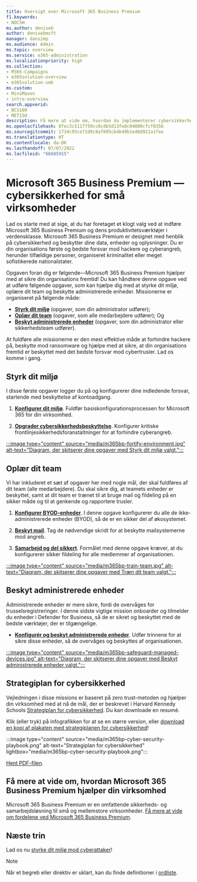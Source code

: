 ```yaml
---
title: Oversigt over Microsoft 365 Business Premium
f1.keywords:
- NOCSH
ms.author: deniseb
author: denisebmsft
manager: dansimp
ms.audience: Admin
ms.topic: overview
ms.service: o365-administration
ms.localizationpriority: high
ms.collection:
- M365-Campaigns
- m365solution-overview
- m365solution-smb
ms.custom:
- MiniMaven
- intro-overview
search.appverid:
- BCS160
- MET150
description: Få mere at vide om, hvordan du implementerer cybersikkerhed for små eller mellemstore virksomheder med Microsoft 365 Business Premium. Cybersikkerhedsegenskaberne og -funktionerne er optimeret til at forhindre cyberangreb og sikkerhedsbrud og hjælper dig med at beskytte data, enheder og oplysninger med førsteklasses cyberbeskyttelse.
ms.openlocfilehash: 0fec3c5117759cc0cdb5d13fe8c04809cfcf8356
ms.sourcegitcommit: 1734c95ce72d9c8af695cb4b49b1e40d921a1fee
ms.translationtype: HT
ms.contentlocale: da-DK
ms.lasthandoff: 07/07/2022
ms.locfileid: "66685915"
---
```

# <a name="microsoft-365-business-premium-mdash-cybersecurity-for-small-business"></a>Microsoft 365 Business Premium &mdash; cybersikkerhed for små virksomheder

Lad os starte med at sige, at du har foretaget et klogt valg ved at indføre Microsoft 365 Business Premium og dens produktivitetsværktøjer i verdensklasse. Microsoft 365 Business Premium er designet med henblik på cybersikkerhed og beskytter dine data, enheder og oplysninger. Du er din organisations første og bedste forsvar mod hackere og cyberangreb, herunder tilfældige personer, organiseret kriminalitet eller meget sofistikerede nationalstater.

Opgaven foran dig er følgende—Microsoft 365 Business Premium hjælper med at sikre din organisations fremtid! Du kan håndtere denne opgave ved at udføre følgende opgaver, som kan hjælpe dig med at styrke dit miljø, oplære dit team og beskytte administrerede enheder. Missionerne er organiseret på følgende måde:

- **[Styrk dit miljø](m365bp-setup-overview.md)** (opgaver, som din administrator udfører); 
- **[Oplær dit team](m365bp-devices-overview.md)** (opgaver, som alle medarbejdere udfører); Og 
- **[Beskyt administrerede enheder](m365bp-protect-devices.md)** (opgaver, som din administrator eller sikkerhedsteam udfører).

At fuldføre alle missionerne er den mest effektive måde at forhindre hackere på, beskytte mod ransomware og hjælpe med at sikre, at din organisations fremtid er beskyttet med det bedste forsvar mod cybertrusler. Lad os komme i gang.

## <a name="fortify-your-environment"></a>Styrk dit miljø

I disse første opgaver logger du på og konfigurerer dine indledende forsvar, startende med beskyttelse af kontoadgang.

1. [**Konfigurer dit miljø**](m365bp-setup-overview.md). Fuldfør basiskonfigurationsprocessen for Microsoft 365 for din virksomhed.

2. [**Opgrader cybersikkerhedsbeskyttelse**](m365bp-security-overview.md). Konfigurer kritiske frontlinjesikkerhedsforanstaltninger for at forhindre cyberangreb.

[:::image type="content" source="media/m365bp-fortify-environment.jpg" alt-text="Diagram, der skitserer dine opgaver med Styrk dit miljø valgt.":::](m365bp-setup-overview.md)

## <a name="train-your-team"></a>Oplær dit team

Vi har inkluderet et sæt af opgaver her med nogle mål, der skal fuldføres af dit team (alle medarbejdere). Du skal sikre dig, at teamets enheder er beskyttet, samt at dit team er trænet til at bruge mail og fildeling på en sikker måde og til at genkende og rapportere trusler.

1. [**Konfigurer BYOD-enheder**](m365bp-protect-pcs-macs.md). I denne opgave konfigurerer du alle de ikke-administrerede enheder (BYOD), så de er en sikker del af økosystemet.

2. [**Beskyt mail**](m365bp-protect-email-overview.md). Tag de nødvendige skridt for at beskytte mailsystemerne mod angreb.

3. [**Samarbejd og del sikkert**](m365bp-collaborate-share-securely.md). Formålet med denne opgave kræver, at du konfigurerer sikker fildeling for alle medlemmer af organisationen.

[:::image type="content" source="media/m365bp-train-team.jpg" alt-text="Diagram, der skitserer dine opgaver med Træn dit team valgt.":::](m365bp-devices-overview.md)

## <a name="safeguard-managed-devices"></a>Beskyt administrerede enheder

Administrerede enheder er mere sikre, fordi de overvåges for trusselsregistreringer. I denne sidste vigtige mission onboarder og tilmelder du enheder i Defender for Business, så de er sikret og beskyttet med de bedste værktøjer, der er tilgængelige.

- [**Konfigurér og beskyt administrerede enheder**](m365bp-protect-devices.md). Udfør trinnene for at sikre disse enheder, så de overvåges og beskyttes af organisationen.

[:::image type="content" source="media/m365bp-safeguard-managed-devices.jpg" alt-text="Diagram, der skitserer dine opgaver med Beskyt administrerede enheder valgt.":::](m365bp-protect-devices.md)

## <a name="cybersecurity-playbook"></a>Strategiplan for cybersikkerhed

Vejledningen i disse missions er baseret på zero trust-metoden og hjælper din virksomhed med at nå de mål, der er beskrevet i Harvard Kennedy Schools  [Strategiplan for cybersikkerhed](https://go.microsoft.com/fwlink/p/?linkid=2015598). Du kan downloade en resumé.

Klik (eller tryk) på infografikken for at se en større version, eller [download en kopi af plakaten med strategiplanen for cybersikkerhed](https://download.microsoft.com/download/9/c/1/9c167271-8209-492e-acc2-38a39d1834c2/m365bp-cybersecurity-playbook.pdf)!

:::image type="content" source="media/m365bp-cyber-security-playbook.png" alt-text="Strategiplan for cybersikkerhed" lightbox="media/m365bp-cyber-security-playbook.png":::

[Hent PDF-filen](https://download.microsoft.com/download/9/c/1/9c167271-8209-492e-acc2-38a39d1834c2/m365bp-cybersecurity-playbook.pdf).

## <a name="learn-more-about-how-microsoft-365-business-premium-helps-your-business"></a>Få mere at vide om, hvordan Microsoft 365 Business Premium hjælper din virksomhed

Microsoft 365 Business Premium er en omfattende sikkerheds- og samarbejdsløsning til små og mellemstore virksomheder. [Få mere at vide om fordelene ved Microsoft 365 Business Premium](m365bp-secure-users.md).

## <a name="next-steps"></a>Næste trin

Lad os nu [styrke dit miljø mod cyberattaker](m365bp-setup-overview.md)!

> [!NOTE]
> Når et begreb eller direktiv er uklart, kan du finde definitioner i [ordliste](m365bp-glossary.yml).
